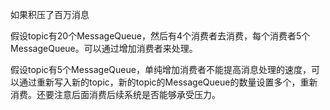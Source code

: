 



如果积压了百万消息

假设topic有20个MessageQueue，然后有4个消费者去消费，每个消费者5个MessageQueue。可以通过增加消费者来处理。

假设topic有5个MessageQueue，单纯增加消费者不能提高消息处理的速度，可以通过重新写入新的topic，新的topic的MessageQueue的数量设置多个，重新消费。还要注意后面消费后续系统是否能够承受压力。

